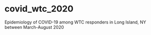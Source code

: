 # covid_wtc_2020
Epidemiology of COVID-19 among WTC responders in Long Island, NY between March-August 2020
